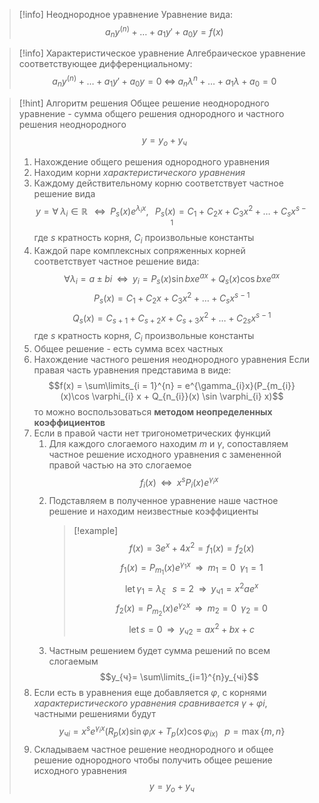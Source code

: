 >[!info] Неоднородное уравнение
>Уравнение вида:
>$$a_{n}y^{(n)} + \dots + a_{1}y' + a_{0}y = f(x)$$

>[!info] Характеристическое уравнение
>Алгебраическое уравнение соответствующее дифференциальному:
>$$a_{n}y^{(n)} + \dots + a_{1}y' + a_{0}y = 0 \; \Leftrightarrow \; a_{n}\lambda^{n} + \dots + a_{1}\lambda + a_{0} = 0$$

>[!hint] Алгоритм решения
>Общее решение неоднородного уравнение - сумма общего решения однородного и частного решения неоднородного
>$$y = y_{о}+ y_{ч}$$
>1. Нахождение общего решения однородного уравнения
>	1. Находим корни *характеристического уравнения*
>	2. Каждому действительному корню соответствует частное решение вида $$y = \forall \; \lambda_i \in \mathbb{R} \; \;\; \Leftrightarrow \;\; P_s(x)e^{\lambda_i x}, \;\;\; P_{s}(x) = C_{1} + C_{2}x + C_{3}x^{2} + \dots + C_{s}x^{s - 1}$$
>	 где $s$ кратность корня, $C_i$ произвольные константы
>	3. Каждой  паре комплексных сопряженных корней соответствует частное решение вида: $$\forall \lambda_{i} = a \pm bi \;\; \Leftrightarrow \;\; y_{i} = P_{s}(x)\sin bx e^{ax} + Q_{s}(x)\cos bx e^{ax}$$ $$ P_{s}(x) = C_{1} + C_{2}x + C_{3}x^{2} + \dots + C_{s}x^{s - 1} $$ $$  Q_{s}(x) = C_{s + 1} + C_{s + 2}x + C_{s + 3}x^{2} + \dots + C_{2s}x^{s - 1}$$
>	 где $s$ кратность корня, $C_{i}$ произвольные константы
>	4. Общее решение - есть сумма всех частных
> 2. Нахождение частного решения неоднородного уравнения
> 	Если правая часть уравнения представима в виде: $$f(x) = \sum\limits_{i = 1}^{n} = e^{\gamma_{i}x}(P_{m_{i}}(x)\cos \varphi_{i} x + Q_{n_{i}}(x) \sin \varphi_{i} x)$$ то можно воспользоваться **методом неопределенных коэффициентов**
> 	1. Если в правой части нет тригонометрических функций
> 		1. Для каждого слогаемого находим $m$ и $\gamma$, сопоставляем частное решение исходного уравнения с замененной правой частью на это слогаемое $$f_{i}(x) \;\;\Leftrightarrow \;\; x^{s}P_{i}(x)e^{\gamma_{i}x}$$
> 		2. Подставляем в полученное уравнение наше частное решение и находим неизвестные коэффициенты
> 			>[!example]
> 			>$$f(x) = 3e^{x} + 4x^{2}= f_{1}(x)= f_{2}(x)$$
> 			>$$f_{1}(x) = P_{m_{1}}(x)e^{\gamma_{1}x} \;\; \Rightarrow \;\; m_{1} = 0 \;\; \gamma_{1} = 1$$
> 			>$$\operatorname{let} \gamma_{1} = \lambda_{\xi} \;\;\; s = 2 \;\; \Rightarrow \;\; y_{ч1} = x^2ae^x$$
> 			>$$f_{2}(x) = P_{m_{2}}(x)e^{\gamma_{2}x} \;\; \Rightarrow \;\; m_{2} = 0 \;\; \gamma_{2} = 0$$
> 			>$$\operatorname{let} s = 0 \;\; \Rightarrow \;\; y_{ч2} = ax^{2} + bx + c$$
> 		 3. Частным решением будет сумма решений по всем слогаемым $$y_{ч}= \sum\limits_{i=1}^{n}y_{чi}$$
> 	2. Если есть в уравнения еще добавляется $\varphi$, с корнями *характеристического уравнения сравнивается* $\gamma + \varphi i$, частными решениями будут $$y_{чi} = x^{s}e^{\gamma_i x}(R_p(x)\sin \varphi_i x + T_p(x)\cos\varphi_{i x)}\;\;\; p = \max\{m, n\}$$
> 3. Складываем частное решение неоднородного и общее решение однородного чтобы получить общее решение исходного уравнения $$y = y_{о} + y_{ч}$$